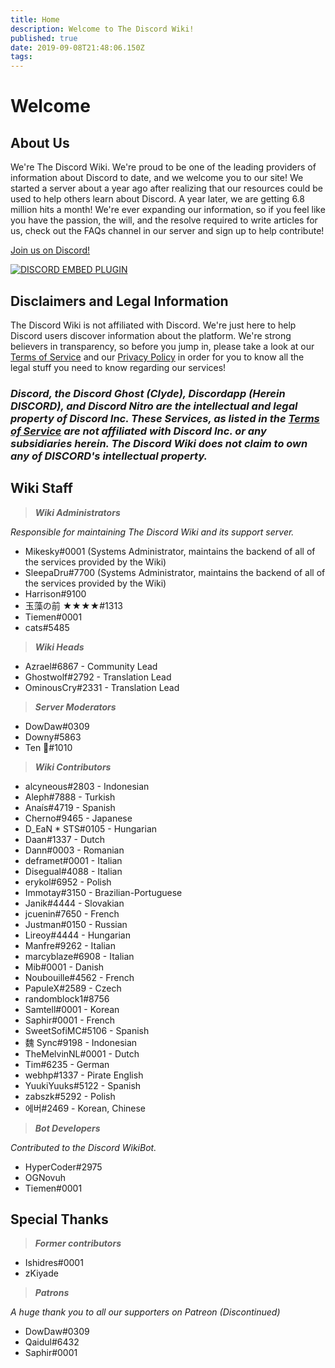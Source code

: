 ```yaml
---
title: Home
description: Welcome to The Discord Wiki!
published: true
date: 2019-09-08T21:48:06.150Z
tags: 
---
```


# Welcome
## About Us

We're The Discord Wiki. We're proud to be one of the leading providers of information about Discord to date, and we welcome you to our site! We started a server about a year ago after realizing that our resources could be used to help others learn about Discord. A year later, we are getting 6.8 million hits a month! We're ever expanding our information, so if you feel like you have the passion, the will, and the resolve required to write articles for us, check out the FAQs channel in our server and sign up to help contribute!

[Join us on Discord!](https://discord.gg/ZRJ9Ghh)

<a href="https://discord.gg/ZRJ9Ghh">![DISCORD EMBED PLUGIN](https://discordapp.com/api/guilds/367460196148183040/widget.png?style=banner2)</a>

## Disclaimers and Legal Information
The Discord Wiki is not affiliated with Discord. We're just here to help Discord users discover information about the platform. We're strong believers in transparency, so before you jump in, please take a look at our [Terms of Service](/meta/terms) and our [Privacy Policy](/meta/privacy) in order for you to know all the legal stuff you need to know regarding our services!

### ***Discord, the Discord Ghost (Clyde), Discordapp (Herein DISCORD), and Discord Nitro are the intellectual and legal property of Discord Inc. These Services, as listed in the [Terms of Service](/meta/terms) are not affiliated with Discord Inc. or any subsidiaries herein. The Discord Wiki does not claim to own any of DISCORD's intellectual property.***

## Wiki Staff

> ***Wiki Administrators***

*Responsible for maintaining The Discord Wiki and its support server.*
* Mikesky#0001 (Systems Administrator, maintains the backend of all of the services provided by the Wiki)
* SleepaDru#7700 (Systems Administrator, maintains the backend of all of the services provided by the Wiki)
* Harrison#9100
* 玉藻の前 ★★★★#1313
* Tiemen#0001
* cats#5485

> ***Wiki Heads***

* Azrael#6867 - Community Lead
* Ghostwolf#2792 - Translation Lead
* OminousCry#2331 - Translation Lead

> ***Server Moderators***

* DowDaw#0309
* Downy#5863
* Ten 🌈#1010

> ***Wiki Contributors***

* alcyneous#2803 - Indonesian
* Aleph#7888 - Turkish
* Anaís#4719 - Spanish
* Cherno#9465 - Japanese
* D_EaN * STS#0105 - Hungarian
* Daan#1337 - Dutch
* Dann#0003 - Romanian
* deframet#0001 - Italian
* Disegual#4088 - Italian
* erykol#6952 - Polish
* Immotay#3150 - Brazilian-Portuguese
* Janik#4444 - Slovakian
* jcuenin#7650 - French
* Justman#0150 - Russian
* Lireoy#4444 - Hungarian
* Manfre#9262 - Italian
* marcyblaze#6908 - Italian
* Mib#0001 - Danish
* Noubouille#4562 - French
* PapuleX#2589 - Czech
* randomblock1#8756
* Samtell#0001 - Korean
* Saphir#0001 - French
* SweetSofiMC#5106 - Spanish
* 魏 Sync#9198 - Indonesian
* TheMelvinNL#0001 - Dutch
* Tim#6235 - German
* webhp#1337 - Pirate English
* YuukiYuuks#5122 - Spanish
* zabszk#5292 - Polish
* 에버#2469 - Korean, Chinese

> ***Bot Developers***

*Contributed to the Discord WikiBot.*
* HyperCoder#2975
* OGNovuh
* Tiemen#0001

## Special Thanks

> ***Former contributors***

* Ishidres#0001
* zKiyade

> ***Patrons***

*A huge thank you to all our supporters on Patreon (Discontinued)*

* DowDaw#0309
* Qaidul#6432
* Saphir#0001